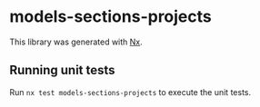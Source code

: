 # models-sections-projects

This library was generated with [Nx](https://nx.dev).

## Running unit tests

Run `nx test models-sections-projects` to execute the unit tests.
